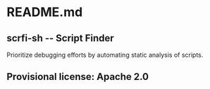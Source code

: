 # README.md

## scrfi-sh -- Script Finder
Prioritize debugging efforts by automating static analysis of scripts.

## Provisional license: Apache 2.0

